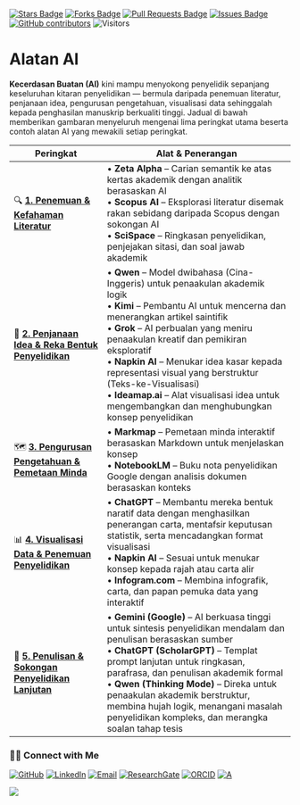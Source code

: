 <a href="https://github.com/drshahizan/short-course/stargazers"><img src="https://img.shields.io/github/stars/drshahizan/short-course" alt="Stars Badge"/></a>
<a href="https://github.com/drshahizan/short-course/network/members"><img src="https://img.shields.io/github/forks/drshahizan/short-course" alt="Forks Badge"/></a>
<a href="https://github.com/drshahizan/short-course/pulls"><img src="https://img.shields.io/github/issues-pr/drshahizan/short-course" alt="Pull Requests Badge"/></a>
<a href="https://github.com/drshahizan/short-course"><img src="https://img.shields.io/github/issues/drshahizan/short-course" alt="Issues Badge"/></a>
<a href="https://github.com/drshahizan/short-course/graphs/contributors"><img alt="GitHub contributors" src="https://img.shields.io/github/contributors/drshahizan/short-course?color=2b9348"></a>
![Visitors](https://api.visitorbadge.io/api/visitors?path=https%3A%2F%2Fgithub.com%2Fdrshahizan%2Fshort-course&labelColor=%23d9e3f0&countColor=%23697689&style=flat)

# Alatan AI

**Kecerdasan Buatan (AI)** kini mampu menyokong penyelidik sepanjang keseluruhan kitaran penyelidikan — bermula daripada penemuan literatur, penjanaan idea, pengurusan pengetahuan, visualisasi data sehinggalah kepada penghasilan manuskrip berkualiti tinggi. Jadual di bawah memberikan gambaran menyeluruh mengenai lima peringkat utama beserta contoh alatan AI yang mewakili setiap peringkat.

| **Peringkat**                                                                                                                                      | **Alat & Penerangan**                                                                                                                                                                                                                                                                                                                                                                                                                                                   |
| -------------------------------------------------------------------------------------------------------------------------------------------------- | ----------------------------------------------------------------------------------------------------------------------------------------------------------------------------------------------------------------------------------------------------------------------------------------------------------------------------------------------------------------------------------------------------------------------------------------------------------------------- |
| 🔍 **[1. Penemuan & Kefahaman Literatur](https://github.com/drshahizan/short-course/tree/main/workshop/25ICTMBE/materials/1_ldu)**                 | • **Zeta Alpha** – Carian semantik ke atas kertas akademik dengan analitik berasaskan AI <br> • **Scopus AI** – Eksplorasi literatur disemak rakan sebidang daripada Scopus dengan sokongan AI <br> • **SciSpace** – Ringkasan penyelidikan, penjejakan sitasi, dan soal jawab akademik                                                                                                                                                                                 |
| 🧠 **[2. Penjanaan Idea & Reka Bentuk Penyelidikan](https://github.com/drshahizan/short-course/tree/main/workshop/25ICTMBE/materials/2_idea)**     | • **Qwen** – Model dwibahasa (Cina-Inggeris) untuk penaakulan akademik logik <br> • **Kimi** – Pembantu AI untuk mencerna dan menerangkan artikel saintifik <br> • **Grok** – AI perbualan yang meniru penaakulan kreatif dan pemikiran eksploratif <br> • **Napkin AI** – Menukar idea kasar kepada representasi visual yang berstruktur (Teks-ke-Visualisasi) <br> • **Ideamap.ai** – Alat visualisasi idea untuk mengembangkan dan menghubungkan konsep penyelidikan |
| 🗺️ **[3. Pengurusan Pengetahuan & Pemetaan Minda](https://github.com/drshahizan/short-course/tree/main/workshop/25ICTMBE/materials/3_knowledge)** | • **Markmap** – Pemetaan minda interaktif berasaskan Markdown untuk menjelaskan konsep <br> • **NotebookLM** – Buku nota penyelidikan Google dengan analisis dokumen berasaskan konteks                                                                                                                                                                                                                                                                                 |
| 📊 **[4. Visualisasi Data & Penemuan Penyelidikan](https://github.com/drshahizan/short-course/tree/main/workshop/25ICTMBE/materials/4_data)**      | • **ChatGPT** – Membantu mereka bentuk naratif data dengan menghasilkan penerangan carta, mentafsir keputusan statistik, serta mencadangkan format visualisasi <br> • **Napkin AI** – Sesuai untuk menukar konsep kepada rajah atau carta alir <br> • **Infogram.com** – Membina infografik, carta, dan papan pemuka data yang interaktif                                                                                                                               |
| 🤖 **[5. Penulisan & Sokongan Penyelidikan Lanjutan](https://github.com/drshahizan/short-course/tree/main/workshop/25ICTMBE/materilas/5_writing)** | • **Gemini (Google)** – AI berkuasa tinggi untuk sintesis penyelidikan mendalam dan penulisan berasaskan sumber <br> • **ChatGPT (ScholarGPT)** – Templat prompt lanjutan untuk ringkasan, parafrasa, dan penulisan akademik formal <br> • **Qwen (Thinking Mode)** – Direka untuk penaakulan akademik berstruktur, membina hujah logik, menangani masalah penyelidikan kompleks, dan merangka soalan tahap tesis                                                       |

### 🙌🏻 Connect with Me
<p align="left">
    <a href="https://github.com/drshahizan" target="_blank"><img alt="GitHub" src="https://img.shields.io/badge/-@drshahizan-181717?style=flat-square&logo=GitHub&logoColor=white"></a>
    <a href="https://www.linkedin.com/in/drshahizan" target="_blank"><img alt="LinkedIn" src="https://img.shields.io/badge/-drshahizan-blue?style=flat-square&logo=Linkedin&logoColor=white&link=https://www.linkedin.com/in/drshahizan/"></a>
    <a href="mailto:shahizan@utm.my" target="_blank"><img alt="Email" src="https://img.shields.io/badge/-shahizan@utm.my-c14438?style=flat-square&logo=Gmail&logoColor=white&link=mailto:shahizan@utm.my.com"></a>
    <a href="https://www.researchgate.net/profile/Mohd-Othman-28" target="_blank"><img alt="ResearchGate" src="https://img.shields.io/badge/-ResearchGate-00CCBB?style=flat-square&logo=ResearchGate&logoColor=white"></a>
    <a href="https://orcid.org/0000-0003-4261-1873" target="_blank"><img alt="ORCID" src="https://img.shields.io/badge/-ORCID-A6CE39?style=flat-square&logo=ORCID&logoColor=white"></a> 
 <a href="https://visitorbadge.io/status?path=https%3A%2F%2Fgithub.com%2Fdrshahizan" target="_blank"><img alt="A" src="https://api.visitorbadge.io/api/visitors?path=https%3A%2F%2Fgithub.com%2Fdrshahizan&labelColor=%23697689&countColor=%23555555&style=plastic"></a>
 
![](https://hit.yhype.me/github/profile?user_id=81284918)
</p>


